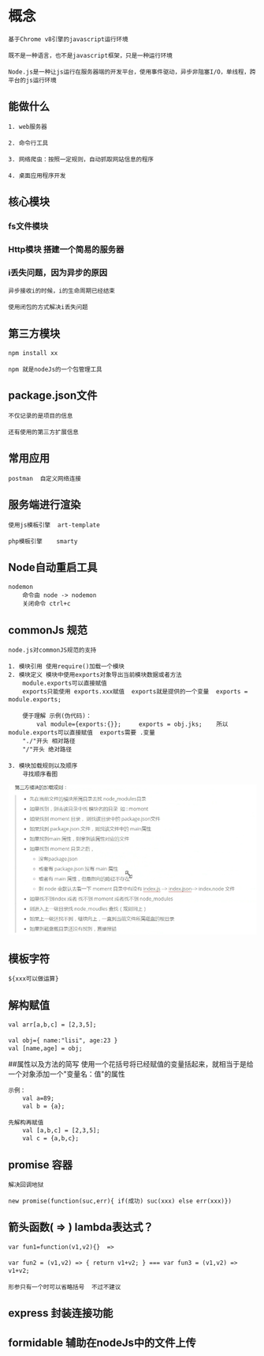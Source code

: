 # 概念
	基于Chrome v8引擎的javascript运行环境
	
	既不是一种语言，也不是javascript框架，只是一种运行环境

	Node.js是一种让js运行在服务器端的开发平台，使用事件驱动，异步非阻塞I/O，单线程，跨平台的js运行环境

## 能做什么
	1. web服务器
	
	2. 命令行工具
		
	3. 网络爬虫：按照一定规则，自动抓取网站信息的程序
		
	4. 桌面应用程序开发

## 核心模块
### fs文件模块
### Http模块 搭建一个简易的服务器

### i丢失问题，因为异步的原因 
	异步接收i的时候，i的生命周期已经结束

	使用闭包的方式解决i丢失问题

## 第三方模块
	npm install xx  

	npm 就是nodeJs的一个包管理工具

## package.json文件
	不仅记录的是项目的信息

	还有使用的第三方扩展信息

## 常用应用
	postman  自定义网络连接

## 服务端进行渲染
	使用js模板引擎  art-template
	
	php模板引擎    smarty

## Node自动重启工具 
	nodemon
		命令由 node -> nodemon
		关闭命令 ctrl+c

## commonJs 规范
	node.js对commonJS规范的支持
	
	1. 模块引用 使用require()加载一个模块
	2. 模块定义 模块中使用exports对象导出当前模块数据或者方法  
		module.exports可以直接赋值
		exports只能使用 exports.xxx赋值  exports就是提供的一个变量  exports = module.exports;

		便于理解 示例(伪代码)：
			val module={exports:{}};     exports = obj.jks;    所以module.exports可以直接赋值  exports需要 .变量
		"./"开头 相对路径
		"/"开头 绝对路径

	3. 模块加载规则以及顺序
		寻找顺序看图  
![Image text](./第三方模块加载规则.png)

## 模板字符
	${xxx可以做运算}

## 解构赋值
	val arr[a,b,c] = [2,3,5];

	val obj={ name:"lisi", age:23 }
	val [name,age] = obj;

##属性以及方法的简写
	使用一个花括号将已经赋值的变量括起来，就相当于是给一个对象添加一个"变量名：值"的属性
	
	示例：
		val a=89;
		val b = {a};

	先解构再赋值
		val [a,b,c] = [2,3,5];
		val c = {a,b,c};

## promise 容器
	解决回调地狱 

	new promise(function(suc,err){ if(成功) suc(xxx) else err(xxx)})

## 箭头函数( => ) lambda表达式？
	var fun1=function(v1,v2){}  =>

	var fun2 = (v1,v2) => { return v1+v2; } === var fun3 = (v1,v2) => v1+v2;

	形参只有一个时可以省略括号  不过不建议

## express 封装连接功能

## formidable 辅助在nodeJs中的文件上传
 